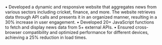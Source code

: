 • Developed a dynamic and responsive website that aggregates news from various sectors including cricket, finance, and
more. The website retrieves data through API calls and presents it in an organized manner, resulting in a 30% increase
in user engagement.
• Developed 20+ JavaScript functions to fetch and display news data from 5+ external APIs.
• Ensured cross-browser compatibility and optimized performance for different devices, achieving a 25% reduction in load
times.
